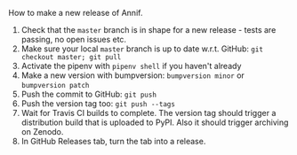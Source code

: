 How to make a new release of Annif.

1. Check that the `master` branch is in shape for a new release - tests are passing, no open issues etc.
2. Make sure your local `master` branch is up to date w.r.t. GitHub: `git checkout master; git pull`
3. Activate the pipenv with `pipenv shell` if you haven't already
4. Make a new version with bumpversion: `bumpversion minor` or `bumpversion patch`
5. Push the commit to GitHub: `git push`
6. Push the version tag too: `git push --tags`
7. Wait for Travis CI builds to complete. The version tag should trigger a distribution build that is uploaded to PyPI. Also it should trigger archiving on Zenodo.
8. In GitHub Releases tab, turn the tab into a release. 